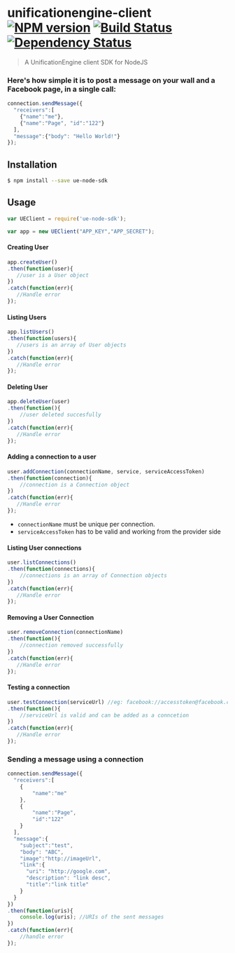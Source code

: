 # unificationengine-client [![NPM version][npm-image]][npm-url] [![Build Status][travis-image]][travis-url] [![Dependency Status][daviddm-image]][daviddm-url]
> A UnificationEngine client SDK for NodeJS

### Here's how simple it is to post a message on your wall and a Facebook page, in a single call:
```js
connection.sendMessage({
  "receivers":[
    {"name":"me"},
    {"name":"Page", "id":"122"}
  ],
  "message":{"body": "Hello World!"}
});
```

## Installation

```sh
$ npm install --save ue-node-sdk
```

## Usage

```js
var UEClient = require('ue-node-sdk');

var app = new UEClient("APP_KEY","APP_SECRET");
```

#### Creating User
```js
app.createUser()
.then(function(user){
   //user is a User object
})
.catch(function(err){
   //Handle error
});
```

#### Listing Users
```js
app.listUsers()
.then(function(users){
   //users is an array of User objects
})
.catch(function(err){
   //Handle error
});
```

#### Deleting User
```js
app.deleteUser(user)
.then(function(){
	//user deleted succesfully
})
.catch(function(err){
   //Handle error
});
```

#### Adding a connection to a user
```js
user.addConnection(connectionName, service, serviceAccessToken)
.then(function(connection){
	//connection is a Connection object
})
.catch(function(err){
   //Handle error
});
```

- `connectionName` must be unique per connection.
- `serviceAccessToken` has to be valid and working from the provider side


#### Listing User connections
```js
user.listConnections()
.then(function(connections){
	//connections is an array of Connection objects
})
.catch(function(err){
   //Handle error
});
```
#### Removing a User Connection
```js
user.removeConnection(connectionName)
.then(function(){
	//connection removed successfully
})
.catch(function(err){
   //Handle error
});
```

#### Testing a connection
```js
user.testConnection(serviceUrl) //eg: facebook://accesstoken@facebook.com
.then(function(){
	//serviceUrl is valid and can be added as a conncetion
})
.catch(function(err){
   //Handle error
});
```

### Sending a message using a connection
```js
connection.sendMessage({
  "receivers":[
    {
    	"name":"me"
    },
    {
    	"name":"Page",
    	"id":"122"
    }
  ],
  "message":{
    "subject":"test",
    "body": "ABC",            
    "image":"http://imageUrl",
    "link":{
      "uri": "http://google.com",
      "description": "link desc",
      "title":"link title"
    }
  }
})
.then(function(uris){
	console.log(uris); //URIs of the sent messages
})
.catch(function(err){
	//handle error
});

```








[npm-image]: https://badge.fury.io/js/unificationengine-client.svg
[npm-url]: https://npmjs.org/package/unificationengine-client
[travis-image]: https://travis-ci.org/daedlock/unificationengine-client.svg?branch=master
[travis-url]: https://travis-ci.org/daedlock/unificationengine-client
[daviddm-image]: https://david-dm.org/daedlock/unificationengine-client.svg?theme=shields.io
[daviddm-url]: https://david-dm.org/daedlock/unificationengine-client
